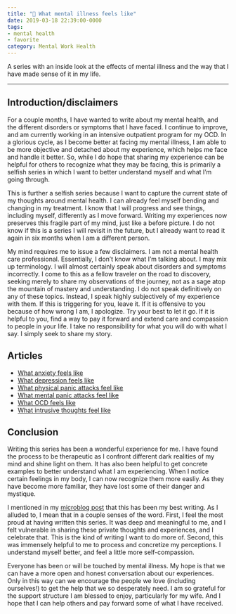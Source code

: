 ```yaml
---
title: "💮 What mental illness feels like"
date: 2019-03-18 22:39:00-0000
tags:
- mental health
- favorite
category: Mental Work Health
---
```


A series with an inside look at the effects of mental illness and the way that I have made sense of it in my life.

***

## Introduction/disclaimers
For a couple months, I have wanted to write about my mental health, and the different disorders or symptoms that I have faced. I continue to improve, and am currently working in an intensive outpatient program for my OCD. In a glorious cycle, as I become better at facing my mental illness, I am able to be more objective and detached about my experience, which helps me face and handle it better. So, while I do hope that sharing my experience can be helpful for others to recognize what they may be facing, this is primarily a selfish series in which I want to better understand myself and what I’m going through.

This is further a selfish series because I want to capture the current state of my thoughts around mental health. I can already feel myself bending and changing in my treatment. I know that I will progress and see things, including myself, differently as I move forward. Writing my experiences now preserves this fragile part of my mind, just like a before picture. I do not know if this is a series I will revisit in the future, but I already want to read it again in six months when I am a different person.

My mind requires me to issue a few disclaimers. I am not a mental health care professional. Essentially, I don’t know what I’m talking about. I may mix up terminology. I will almost certainly speak about disorders and symptoms incorrectly. I come to this as a fellow traveler on the road to discovery, seeking merely to share my observations of the journey, not as a sage atop the mountain of mastery and understanding. I do not speak definitively on any of these topics. Instead, I speak highly subjectively of my experience with them. If this is triggering for you, leave it. If it is offensive to you because of how wrong I am, I apologize. Try your best to let it go. If it is helpful to you, find a way to pay it forward and extend care and compassion to people in your life. I take no responsibility for what you will do with what I say. I simply seek to share my story.

## Articles
- [What anxiety feels like](https://www.bennorris.org/2019/03/20/what-anxiety-feels.html)
- [What depression feels like](https://www.bennorris.org/2019/03/21/what-depression-feels.html)
- [What physical panic attacks feel like](https://www.bennorris.org/2019/03/22/what-physical-panic.html)
- [What mental panic attacks feel like](https://www.bennorris.org/2019/03/23/what-mental-panic.html)
- [What OCD feels like](https://www.bennorris.org/2019/03/25/what-ocd-feels.html)
- [What intrusive thoughts feel like](https://www.bennorris.org/2019/03/26/what-intrusive-thoughts.html)

## Conclusion
Writing this series has been a wonderful experience for me. I have found the process to be therapeutic as I confront different dark realities of my mind and shine light on them. It has also been helpful to get concrete examples to better understand what I am experiencing. When I notice certain feelings in my body, I can now recognize them more easliy. As they have become more familiar, they have lost some of their danger and mystique.

I mentioned in my [microblog post](https://www.bennorris.org/2019/03/27/i-finished-my.html) that this has been my best writing. As I alluded to, I mean that in a couple senses of the word. First, I feel the most proud at having written this series. It was deep and meaningful to me, and I felt vulnerable in sharing these private thoughts and experiences, and I celebrate that. This is the kind of writing I want to do more of. Second, this was immensely helpful to me to process and concretize my perceptions. I understand myself better, and feel a little more self-compassion.

Everyone has been or will be touched by mental illness. My hope is that we can have a more open and honest conversation about our experiences. Only in this way can we encourage the people we love (including ourselves!) to get the help that we so desperately need. I am so grateful for the support structure I am blessed to enjoy, particularly for my wife. And I hope that I can help others and pay forward some of what I have received.